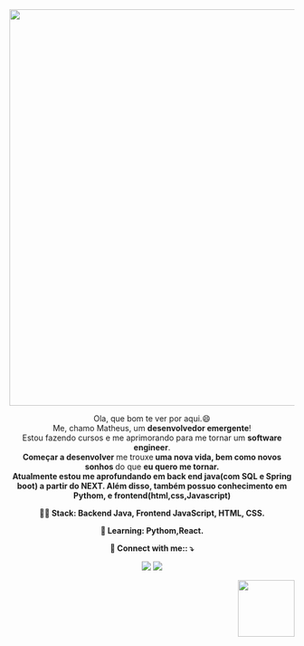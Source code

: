 <div align="center">
<img src="https://github.com/MatheusLustosa/MatheusLustosa/assets/108696459/1fe327b7-62f6-4276-817b-322a3bde90f8)" width="700px"> 
</div>

<p align="center">
  Ola, que bom te ver por aqui.😄 <br>Me, chamo Matheus, um <strong> desenvolvedor emergente</strong>! <br> Estou fazendo cursos e me aprimorando para me tornar um <strong>software engineer</strong>.<br />
<strong>Começar a desenvolver </strong>me trouxe<strong> uma nova vida, bem como novos sonhos </strong>do que <strong><strong>eu quero me tornar</strong>.<br>
  Atualmente estou me aprofundando em back end java(com SQL e Spring boot) a partir do NEXT. Além disso, também possuo conhecimento em Pythom, e frontend(html,css,Javascript)


<p align="center">
  👩‍💻  Stack: <strong>Backend Java, Frontend JavaScript, HTML, CSS.</strong>
</p>

<p align="center">
  🚀  Learning: <strong>Pythom,React.</strong>
</p>

<p align="center">
  💌 Connect with me:: ⤵️
</p>
<p align="center">
<a href="https://www.linkedin.com/in/matheus-lustosa-827010242/" target="_blank"><img src="https://img.shields.io/badge/-LinkedIn-%230077B5?style=for-the-badge&logo=linkedin&logoColor=white" target="_blank"></a> 
<a href="http://wa.me/5581995489078" target="_blank"><img src="https://img.shields.io/badge/WhatsApp-25D366?style=for-the-badge&logo=whatsapp&logoColor=white" target="_blank"></a> 
  <div align="right">
<img src="https://github.com/MatheusLustosa/MatheusLustosa/assets/108696459/95b26b77-2479-48e1-8fac-6fd447f2b6cc" width="100px"> 
</div>
